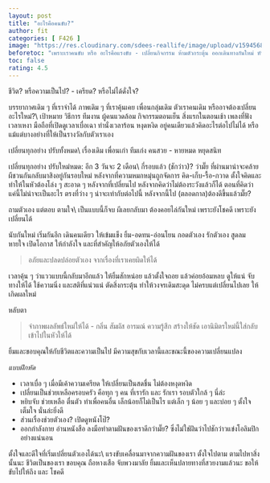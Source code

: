 ```yaml
---
layout: post
title: "อะไรคือคนขับ?"
author: fit
categories: [ F426 ]
image: "https://res.cloudinary.com/sdees-reallife/image/upload/v1594568170/1473257973974.jpg"
beforetoc: "เพราะเราคนขับ หรือ อะไรคือแรงขับ - เปลี่ยนกิจกรรม ห้ามตัวกระตุ้น ออกเดินทางกันใหม่ หันหลังให้ความหมกหมุ่น"
toc: false
rating: 4.5
---
```

ชีวิต? หรือความเป็นไป? - เครียด? หรือไม่ได้ดั่งใจ?

บรรยากาศเดิม ๆ ที่เราจำได้ ภาพเดิม ๆ ที่เราคุ้นเคย เพื่อนกลุ่มเดิม ตัวเราคนเดิม หรืออาจต้องเปลี่ยนอะไรใหม่?\\
เป้าหมาย วิธีการ ทีมงาน ผู้คนแวดล้อม กิจกรรมตอนเย็น สิ่งแรกในตอนเช้า เพลงที่ฟังเวลาเหงา มือถือที่เปิดดูเวลาเบื่อเฉา ท่านั่งเวลาร้อน หงุดหงิด อยู่คนเดียวแล้วคิดอะไรต่อไปไม่ได้ หรือแม้แต่บางอย่างที่ให้เป็นรางวัลกับตัวเราเอง

เปลี่ยนทุกอย่าง ปรับทั้งหมด\\
เรื่องเดิม เพื่อนเก่า ทีมเก่ง คนสวย - หายหมด หยุดสนิท

เปลี่ยนทุกอย่าง ปรับใหม่หมด: อีก 3 วันจะ 2 เดือน\\
กี่รอบแล้ว (ชักว่าว)? ว่ามั๊ย ที่ผ่านมาน่าจะคล้ายผีชวนกันกลับมาสิงอยู่กันรอบใหม่ หลังจากที่ความหมกหมุ่นถูกจัดการ คิด-เก็บ-รื้อ-กวาด ตั้งใจคิดและทำให้ในหัวต้องโล่ง ๆ สะอาด ๆ หลังจากที่เปลี่ยนไป หลังจากคิดว่าไม่ต้องระวังแล้วก็ได้ ตอนที่คิดว่า แค่นี้ไม่น่าจะเป็นอะไร ตรงที่ว่าง ๆ น่าจะเท่ากับต่อไปนี้ หลังจากนี้ไป (ตลอดกาล)ต้องดีขึ้นแล้วมั๊ย?

ถามตัวเอง แต่ตอบ ตามใจ\\
เป็นแบบนี้ก็จบ ผีเลยกลับมา ต้องคอยไล่กันใหม่ เพราะยังโชคดี เพราะยังเปลี่ยนได้

นับกันใหม่ เริ่มกันอีก เดินคนเดียว ให้เข้มแข็ง ยิ้ม-อดทน-อ่อนโยน กอดตัวเอง รักตัวเอง สูดลมหายใจ เปิดโอกาส ให้กำลังใจ และที่สำคัญให้อภัยตัวเองให้ได้

> อภัยและปลดปล่อยตัวเอง จากเรื่องที่เราเคยผิดให้ได้

เวลาคุ้น ๆ ว่าแววแบบนี้กลับมาอีกแล้ว ให้ยิ้มสักหน่อย แล้วตั้งใจถอย แล้วค่อยอ้อมหลบ ดูให้แน่ จับทางให้ได้ ใช้ความนิ่ง และสติที่แน่วแน่ ตัดสิ่งกระตุ้น ทำให้วงจรเดิมสะดุด ไม่ครบแต่เปลี่ยนไปเลย ให้เกิดผลใหม่

หลับตา

> จำภาพผลลัพธ์ใหม่ให้ได้ - กลิ่น สัมผัส อารมณ์ ความรู้สึก สร้างให้ชัด เอานิมิตรใหม่นี้ใส่กลับเข้าไปในหัวให้ได้

ยิ้มและขอบคุณให้กับชีวิตและความเป็นไป มีความสุขกับเวลานี้และขณะนี้ของความเปลี่ยนแปลง

*แบบฝึกหัด*
- เวลาเบื่อ ๆ เมื่อมีเค้าความเครียด ให้เปลี่ยนเป็นสดชื่น ไม่ต้องหงุดหงิด
- เปลี่ยนเป็นช่วยเหลือครอบครัว คือทุก ๆ คน ที่เรารัก และ รักเรา รอบตัวใกล้ ๆ นี่ล่ะ
- หยิบจับ ช่วยเหลือ ตื่นตัว ทำเพื่อคนอื่น เล็กน้อยก็ไม่เป็นไร แต่เล็ก ๆ น้อย ๆ และบ่อย ๆ ตั้งใจ เต็มใจ นั่นล่ะยิ่งดี
- ส่วนเรื่องช่วยตัวเอง? เปิดดูหนังโป๊?
- ออกกำลังกาย อ่านหนังสือ ลงมือทำตามฝันของเราดีกว่ามั๊ย? ซึ่งไม่ใช่ฝันว่าไปชักว่าวแข่งโอลิมปิกอย่างแน่นอน

ตั้งใจและดีใจที่เริ่มเปลี่ยนตัวเองได้นะ\\
แรงขับเคลื่อนมาจากความฝันของเรา ตั้งใจไปตาม ตามไปหาสิ่งนั้นนะ ชีวิตเป็นของเรา ขอบคุณ ถือหางเสือ จับพวงมาลัย ยิ้มและเห็นปลายทางที่สวยงามแล้วนะ ขอให้ขับไปให้ถึง และ โชคดี
